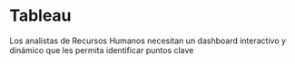 # Tableau
Los analistas de Recursos Humanos necesitan un dashboard interactivo y dinámico que les permita identificar puntos clave
